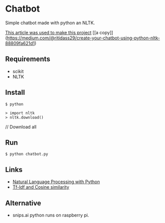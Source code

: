 # Chatbot

Simple chatbot made with python an NLTK.

[This article was used to make this project](https://medium.com/analytics-vidhya/building-a-simple-chatbot-in-python-using-nltk-7c8c8215ac6e)
\[[a copy]\](https://medium.com/@ritidass29/create-your-chatbot-using-python-nltk-88809fa621d1)


## Requirements

- scikit
- NLTK

## Install 

    $ python 

    > import nltk
    > nltk.download()

// Download all

## Run

    $ python chatbot.py 

## Links

- [Natural Language Processing with Python](http://www.nltk.org/book/)
- [Tf-Idf and Cosine similarity](https://janav.wordpress.com/2013/10/27/tf-idf-and-cosine-similarity/)

## Alternative

- snips.ai python runs on raspberry pi.
